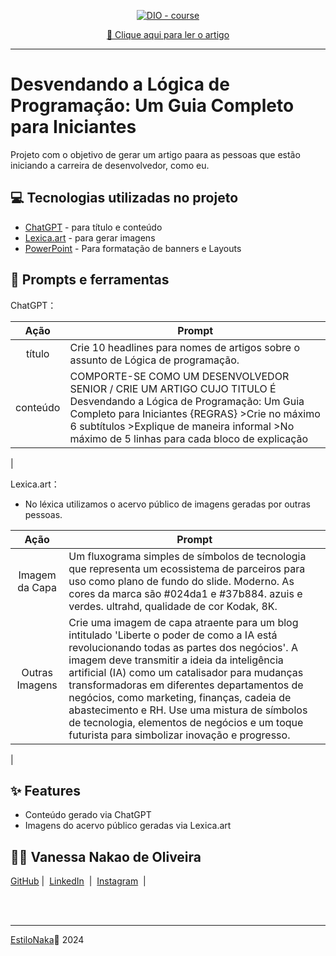 <p align="center">
<a href="https://dio.me/"><img src="https://img.shields.io/badge/DIO-Course-28DA77?logo=youtube" alt="DIO - course"></a>

<p align="center">
<a href="https://web.dio.me/articles/desvendando-a-logica-de-programacao-um-guia-para-iniciantes?back=%2Farticles&page=1&order=oldest" title="View PDF now"> 📕 Clique aqui para ler o artigo</a>
</p>

-------

# Desvendando a Lógica de Programação: Um Guia Completo para Iniciantes

Projeto com o objetivo de gerar um artigo paara as pessoas que estão iniciando a carreira de desenvolvedor, como eu.


## 💻 Tecnologias utilizadas no projeto

- [ChatGPT](https://chat.openai.com/) - para título e conteúdo
- [Lexica.art](https://lexica.art/) - para gerar imagens
- [PowerPoint](https://www.microsoft.com/en/microsoft-365/powerpoint) - Para formatação de banners e Layouts

## 📄 Prompts e ferramentas


ChatGPT：

|   Ação   | Prompt                                                                                                                                                                                                                                                                         |
| :------: | ------------------------------------------------------------------------------------------------------------------------------------------------------------------------------------------------------------------------------------------------------------------------------ |
|  título  | Crie 10 headlines para nomes de artigos sobre o assunto de Lógica de programação.                                                                                                                                                                                                 |
| conteúdo |COMPORTE-SE COMO UM DESENVOLVEDOR SENIOR / CRIE UM ARTIGO CUJO TITULO É Desvendando a Lógica de Programação: Um Guia Completo para Iniciantes {REGRAS} >Crie no máximo 6 subtítulos >Explique de maneira informal >No máximo de 5 linhas para cada bloco de explicação
 |


Lexica.art：

- No léxica utilizamos o acervo público de imagens geradas por outras pessoas.

|   Ação   | Prompt                                                                                                                                                                                                                                                                         |
| :------: | ------------------------------------------------------------------------------------------------------------------------------------------------------------------------------------------------------------------------------------------------------------------------------ |
|  Imagem da Capa  | Um fluxograma simples de símbolos de tecnologia que representa um ecossistema de parceiros para uso como plano de fundo do slide. Moderno. As cores da marca são #024da1 e #37b884. azuis e verdes. ultrahd, qualidade de cor Kodak, 8K.                                                |
|  Outras Imagens |Crie uma imagem de capa atraente para um blog intitulado 'Liberte o poder de como a IA está revolucionando todas as partes dos negócios'. A imagem deve transmitir a ideia da inteligência artificial (IA) como um catalisador para mudanças transformadoras em diferentes departamentos de negócios, como marketing, finanças, cadeia de abastecimento e RH. Use uma mistura de símbolos de tecnologia, elementos de negócios e um toque futurista para simbolizar inovação e progresso.
 |


## ✨ Features

- Conteúdo gerado via ChatGPT
- Imagens do acervo público geradas via Lexica.art

## 👨‍💻 Vanessa Nakao de Oliveira

<a href="https://github.com/EstiloNaka">
    GitHub</a>&nbsp;|&nbsp;
    <a href="https://www.linkedin.com/in/vanessa-nakao-de-oliveira-2337b7b1/">LinkedIn</a>
&nbsp;|&nbsp;
    <a href="https://www.instagram.com/vanessanakao?igsh=a3Fxam5lYmRzMGE2">
    Instagram</a>
&nbsp;|&nbsp;</p>
</p>
<br/><br/>
<p>
    
---

[EstiloNaka](https://github.com/EstiloNaka/createEbook)💜
2024
